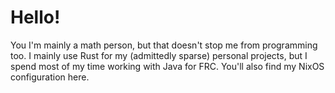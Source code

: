 # Hello!
 You
I'm mainly a math person, but that doesn't stop me from programming too. I mainly use Rust for my (admittedly sparse) personal projects, but I spend most of my time working with Java for FRC. You'll also find my NixOS configuration here.
